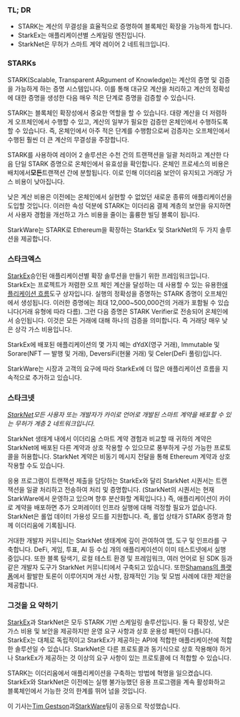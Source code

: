 ### TL; DR

* STARK는 계산의 무결성을 효율적으로 증명하여 블록체인 확장을 가능하게 합니다.
* StarkEx는 애플리케이션별 스케일링 엔진입니다.
* StarkNet은 무허가 스마트 계약 레이어 2 네트워크입니다.

### **STARKs**

STARK(Scalable, Transparent ARgument of Knowledge)는 계산의 증명 및 검증을 가능하게 하는 증명 시스템입니다. 이를 통해 대규모 계산을 처리하고 계산의 정확성에 대한 증명을 생성한 다음 매우 적은 단계로 증명을 검증할 수 있습니다.

STARK는 블록체인 확장성에서 중요한 역할을 할 수 있습니다. 대량 계산을 더 저렴하게 오프체인에서 수행할 수 있고, 계산의 일부가 필요한 검증만 온체인에서 수행하도록 할 수 있습니다. 즉, 온체인에서 아주 적은 단계를 수행함으로써 검증자는 오프체인에서 수행된 훨씬 더 큰 계산의 무결성을 주장합니다.

STARK를 사용하여 레이어 2 솔루션은 수천 건의 트랜잭션을 일괄 처리하고 계산한 다음 단일 STARK 증명으로 온체인에서 유효성을 확인합니다. 온체인 프로세스의 비용은 배치에서**모든**트랜잭션 간에 분할됩니다. 이로 인해 이더리움 보안이 유지되고 거래당 가스 비용이 낮아집니다.

낮은 계산 비용은 이전에는 온체인에서 실현할 수 없었던 새로운 종류의 애플리케이션을 도입할 것입니다. 이러한 속성 덕분에 STARK는 이더리움 결제 계층의 보안을 유지하면서 사용자 경험을 개선하고 가스 비용을 줄이는 훌륭한 빌딩 블록이 됩니다.

StarkWare는 STARK로 Ethereum을 확장하는 StarkEx 및 StarkNet의 두 가지 솔루션을 제공합니다.

### **스타크엑스**

[StarkEx](https://starkware.co/starkex/)승인된 애플리케이션별 확장 솔루션을 만들기 위한 프레임워크입니다. StarkEx는 프로젝트가 저렴한 오프 체인 계산을 달성하는 데 사용할 수 있는 유용한[애플리케이션 흐름](https://docs.starkware.co/starkex-v4/starkex-deep-dive/regular-flows)도구 상자입니다. 실행의 정확성을 증명하는 STARK 증명이 오프체인에서 생성됩니다. 이러한 증명에는 최대 12,000~500,000건의 거래가 포함될 수 있습니다(거래 유형에 따라 다름). 그런 다음 증명은 STARK Verifier로 전송되어 온체인에서 승인됩니다. 이것은 모든 거래에 대해 하나의 검증을 의미합니다. 즉 거래당 매우 낮은 상각 가스 비용입니다.

StarkEx에 배포된 애플리케이션의 몇 가지 예는 dYdX(영구 거래), Immutable 및 Sorare(NFT — 발행 및 거래), DeversiFi(현물 거래) 및 Celer(DeFi 풀링)입니다.

StarkWare는 시장과 고객의 요구에 따라 StarkEx에 더 많은 애플리케이션 흐름을 지속적으로 추가하고 있습니다.

### **스타크넷**

*[StarkNet](https://starkware.co/starknet/)모든 사용자 또는 개발자가 카이로 언어로 개발된 스마트 계약을 배포할 수 있는 무허가 계층 2 네트워크입니다.*

StarkNet 생태계 내에서 이더리움 스마트 계약 경험과 비교할 때 귀하의 계약은 StarkNet에 배포된 다른 계약과 상호 작용할 수 있으므로 풍부하게 구성 가능한 프로토콜을 허용합니다. StarkNet 계약은 비동기 메시지 전달을 통해 Ethereum 계약과 상호 작용할 수도 있습니다.

응용 프로그램이 트랜잭션 제출을 담당하는 StarkEx와 달리 StarkNet 시퀀서는 트랜잭션을 일괄 처리하고 전송하여 처리 및 증명합니다. (StarkNet의 시퀀서는 현재 StarkWare에서 운영하고 있으며 향후 분산화할 계획입니다.) 즉, 애플리케이션이 카이로 계약을 배포하면 추가 오퍼레이터 인프라 실행에 대해 걱정할 필요가 없습니다. StarkNet은 롤업 데이터 가용성 모드를 지원합니다. 즉, 롤업 상태가 STARK 증명과 함께 이더리움에 기록됩니다.

거대한 개발자 커뮤니티는 StarkNet 생태계에 깊이 관여하여 앱, 도구 및 인프라를 구축합니다. DeFi, 게임, 투표, AI 등 수십 개의 애플리케이션이 이미 테스트넷에서 실행 중입니다. 또한 블록 탐색기, 로컬 테스트 환경 및 프레임워크, 여러 언어로 된 SDK 등과 같은 개발자 도구가 StarkNet 커뮤니티에서 구축되고 있습니다. 또한[Shamans의 플랫폼](https://community.starknet.io/)에서 활발한 토론이 이루어지며 개선 사항, 잠재적인 기능 및 모범 사례에 대한 제안을 제공합니다.

### **그것을 요 약하기**

[StarkEx](https://youtu.be/P-qoPVoneQA)과 StarkNet은 모두 STARK 기반 스케일링 솔루션입니다. 둘 다 확장성, 낮은 가스 비용 및 보안을 제공하지만 운영 요구 사항과 상호 운용성 패턴이 다릅니다. StarkEx는 대체로 독립적이고 StarkEx가 제공하는 API에 적합한 애플리케이션에 적합한 솔루션일 수 있습니다. StarkNet은 다른 프로토콜과 동기식으로 상호 작용해야 하거나 StarkEx가 제공하는 것 이상의 요구 사항이 있는 프로토콜에 더 적합할 수 있습니다.

STARK는 이더리움에서 애플리케이션을 구축하는 방법에 혁명을 일으켰습니다. StarkEx와 StarkNet은 이전에는 실행 불가능했던 응용 프로그램을 계속 활성화하고 블록체인에서 가능한 것의 한계를 뛰어 넘을 것입니다.

이 기사는[Tim Gestson](https://twitter.com/IcemanTim)과[StarkWare](https://starkware.co/)팀이 공동으로 작성했습니다.